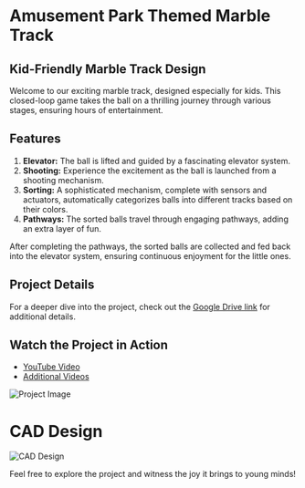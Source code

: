# Amusement Park Themed Marble Track
## Kid-Friendly Marble Track Design

Welcome to our exciting marble track, designed especially for kids. This closed-loop game takes the ball on a thrilling journey through various stages, ensuring hours of entertainment.

## Features
1. **Elevator:** The ball is lifted and guided by a fascinating elevator system.
2. **Shooting:** Experience the excitement as the ball is launched from a shooting mechanism.
3. **Sorting:** A sophisticated mechanism, complete with sensors and actuators, automatically categorizes balls into different tracks based on their colors.
4. **Pathways:** The sorted balls travel through engaging pathways, adding an extra layer of fun.

After completing the pathways, the sorted balls are collected and fed back into the elevator system, ensuring continuous enjoyment for the little ones.

## Project Details
For a deeper dive into the project, check out the [Google Drive link](https://drive.google.com/drive/folders/1FEB35v0lif-gc465zCmdioxmccTQT4f7?usp=drive_link) for additional details.

## Watch the Project in Action
- [YouTube Video](https://www.youtube.com/watch?v=VSdp7pH9CCw)
- [Additional Videos](https://drive.google.com/drive/folders/1bEXKJVpvYqGoTFXghtoVNARCpgTNY1nO?usp=drive_link)

![Project Image](https://github.com/MostafaELFEEL/Amusement-Park-Themed-Marble-Track/assets/106331831/3bb1a78d-a1b0-4cb3-96f3-2bee5c178700)

# CAD Design

![CAD Design](https://github.com/MostafaELFEEL/Amusement-Park-Themed-Marble-Track/assets/106331831/c7a2d7c7-33b1-4c02-86b2-e916323b0b95)

Feel free to explore the project and witness the joy it brings to young minds!
